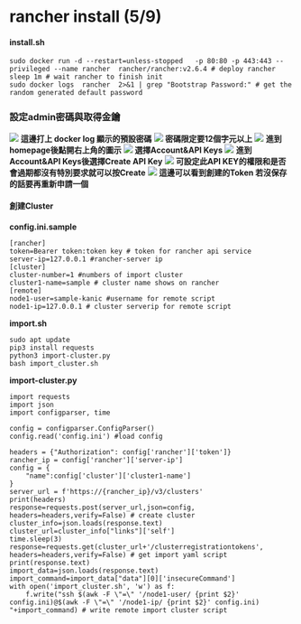 # rancher install (5/9)

#### install.sh

```bash=
sudo docker run -d --restart=unless-stopped   -p 80:80 -p 443:443 --privileged --name rancher  rancher/rancher:v2.6.4 # deploy rancher
sleep 1m # wait rancher to finish init
sudo docker logs  rancher  2>&1 | grep "Bootstrap Password:" # get the random generated default password

```

### 設定admin密碼與取得金鑰

![](https://i.imgur.com/69z1mDz.png)
**這邊打上 docker log 顯示的預設密碼**
![](https://i.imgur.com/nj1zFoG.png)
**密碼限定要12個字元以上**
![](https://i.imgur.com/CTDV16B.png)
**進到homepage後點開右上角的圖示**
![](https://i.imgur.com/CL1eSSf.png)
**選擇Account&API Keys**
![](https://i.imgur.com/kFaqtW3.png)
**進到Account&API Keys後選擇Create API Key**
![](https://i.imgur.com/wxmzdgD.png)
**可設定此API KEY的權限和是否會過期都沒有特別要求就可以按Create**
![](https://i.imgur.com/Kn29ZLA.png)
**這邊可以看到創建的Token 若沒保存的話要再重新申請一個**

#### 創建Cluster

**config.ini.sample**
```bash=
[rancher]
token=Bearer token:token key # token for rancher api service 
server-ip=127.0.0.1 #rancher-server ip
[cluster]
cluster-number=1 #numbers of import cluster
cluster1-name=sample # cluster name shows on rancher
[remote]
node1-user=sample-kanic #username for remote script 
node1-ip=127.0.0.1 # cluster serverip for remote script 

```
**import.sh**
```bash=
sudo apt update
pip3 install requests
python3 import-cluster.py
bash import_cluster.sh
```
**import-cluster.py**
```bash=
import requests
import json
import configparser, time

config = configparser.ConfigParser()
config.read('config.ini') #load config

headers = {"Authorization": config['rancher']['token']}
rancher_ip = config['rancher']['server-ip']
config = {
    "name":config['cluster']['cluster1-name']
}
server_url = f'https://{rancher_ip}/v3/clusters'
print(headers)
response=requests.post(server_url,json=config, headers=headers,verify=False) # create cluster
cluster_info=json.loads(response.text)
cluster_url=cluster_info["links"]['self']
time.sleep(3)
response=requests.get(cluster_url+'/clusterregistrationtokens', headers=headers,verify=False) # get import yaml script 
print(response.text)
import_data=json.loads(response.text)
import_command=import_data["data"][0]['insecureCommand']
with open('import_cluster.sh', 'w') as f:
    f.write("ssh $(awk -F \"=\" '/node1-user/ {print $2}' config.ini)@$(awk -F \"=\" '/node1-ip/ {print $2}' config.ini) "+import_command) # write remote import cluster script 

```
